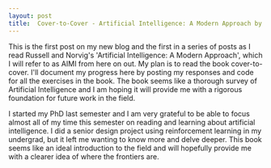 ```yaml
---
layout: post
title:  Cover-to-Cover - Artificial Intelligence: A Modern Approach by Stuart Russell and Peter Norvig
---
```


This is the first post on my new blog and the first in a series of posts as I read Russell and Norvig's 'Artificial Intelligence: A Modern Approach', which I will refer to as AIMI from here on out. My plan is to read the book cover-to-cover. I'll document my progress here by posting my responses and code for all the exercises in the book. The book seems like a thorough survey of Artificial Intelligence and I am hoping it will provide me with a rigorous foundation for future work in the field.

I started my PhD last semester and I am very grateful to be able to focus almost all of my time this semester on reading and learning about artificial intelligence. I did a senior design project using reinforcement learning in my undergrad, but it left me wanting to know more and delve deeper. This book seems like an ideal introduction to the field and will hopefully provide me with a clearer idea of where the frontiers are.

